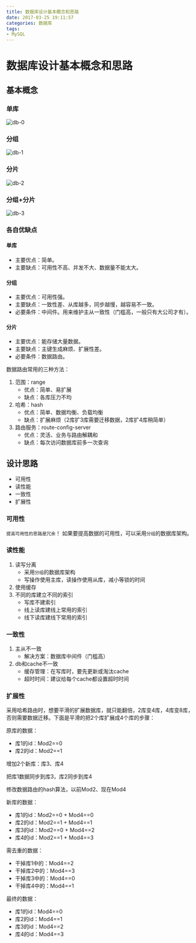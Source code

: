 ```yaml
---
title: 数据库设计基本概念和思路
date: 2017-03-25 19:11:57
categories: 数据库
tags:
- MySQL
---
```


# 数据库设计基本概念和思路

## 基本概念
### 单库
![db-0](/uploads/20170301082926454.png)

<!-- more -->

### 分组
![db-1](/uploads/20170301082133451.png)

### 分片
![db-2](/uploads/20170301082937059.png)

### 分组+分片
![db-3](/uploads/20170301082946454.png)

### 各自优缺点
#### 单库
- 主要优点：简单。
- 主要缺点：可用性不高、并发不大、数据量不能太大。

#### 分组
- 主要优点：可用性强。
- 主要缺点：一致性差、从库越多，同步越慢，越容易不一致。
- 必要条件：中间件。用来维护主从一致性（门槛高，一般只有大公司才有）。

#### 分片
- 主要优点：能存储大量数据。
- 主要缺点：主键生成麻烦、扩展性差。
- 必要条件：数据路由。

数据路由常用的三种方法：

1. 范围：range
	- 优点：简单、易扩展
	- 缺点：各库压力不均
2. 哈希：hash
	- 优点：简单、数据均衡、负载均衡
	- 缺点：扩展麻烦（2库扩3库需要迁移数据，2库扩4库稍简单）
3. 路由服务：route-config-server
	- 优点：灵活、业务与路由解耦和
	- 缺点：每次访问数据库前多一次查询

## 设计思路
- 可用性
- 读性能
- 一致性
- 扩展性

### 可用性
`提高可用性的思路是冗余`！ 如果要提高数据的可用性，可以采用`分组`的数据库架构。

### 读性能
1. 读写分离
	- 采用`分组`的数据库架构
	- 写操作使用主库，读操作使用从库，减小等锁的时间
2. 使用缓存
3. 不同的库建立不同的索引
	- 写库不建索引
	- 线上读库建线上常用的索引
	- 线下读库建线下常用的索引

### 一致性
1. 主从不一致
	- 解决方案：数据库中间件（门槛高）
2. db和cache不一致
	- 缓存管理：在写库时，要先更新或淘汰cache
	- 超时时间：建议给每个cache都设置超时时间
	
### 扩展性
采用哈希路由时，想要平滑的扩展数据库，就只能翻倍，2库变4库，4库变8库，否则需要数据迁移。下面是平滑的把2个库扩展成4个库的步骤：

原库的数据：

- 库1的id：Mod2==0
- 库2的id：Mod2==1

增加2个新库：库3、库4

把库1数据同步到库3，库2同步到库4

修改数据路由的hash算法，以前Mod2、现在Mod4

新库的数据： 

- 库1的id：Mod2==0 + Mod4==0
- 库2的id：Mod2==1 + Mod4==1
- 库3的id：Mod2==0 + Mod4==2
- 库4的id：Mod2==1 + Mod4==3

需去重的数据：

- 干掉库1中的：Mod4==2
- 干掉库2中的：Mod4==3
- 干掉库3中的：Mod4==0
- 干掉库4中的：Mod4==1

最终的数据：

- 库1的id：Mod4==0
- 库2的id：Mod4==1
- 库3的id：Mod4==2
- 库4的id：Mod4==3

